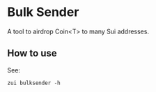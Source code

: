 # Bulk Sender

A tool to airdrop Coin\<T\> to many Sui addresses.

## How to use

See:
```
zui bulksender -h
```
